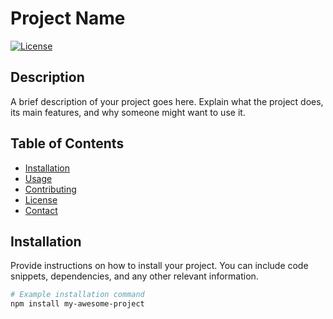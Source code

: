 # Project Name

[![License](https://img.shields.io/badge/license-MIT-blue.svg)](LICENSE)

## Description

A brief description of your project goes here. Explain what the project does, its main features, and why someone might want to use it.

## Table of Contents

- [Installation](#installation)
- [Usage](#usage)
- [Contributing](#contributing)
- [License](#license)
- [Contact](#contact)

## Installation

Provide instructions on how to install your project. You can include code snippets, dependencies, and any other relevant information.

```bash
# Example installation command
npm install my-awesome-project
